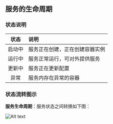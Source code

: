 ## 服务的生命周期

### 状态说明
|状态|说明|
|:--:|:--|
|启动中|服务正在创建，正在创建容器实例|
|运行中|服务正常运行，可对外提供服务|
|更新中|服务正在更新配置|
|异常|服务内存在异常的容器|

### 状态流转图示
**服务生命周期**：服务状态之间转换如下图：

![Alt text](http://imgcache.tce.fsphere.cn/image/mc.qcloudimg.com/static/img/3a8b07852386b4da7d07096d7b7414e1/%7BFDDE4D2C-DFBE-4067-840F-E680A034F1AF%7D.png)
